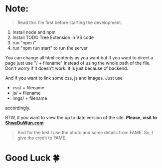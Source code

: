 # Note:
> Read this file first before starting the development.

1. Install node and npm
2. Install TODO Tree Extension in VS code
3. run "npm i"
4. run "npm run start" to run the server

You can change all html contents as you want but if you want to direct a page just use "/ + filename" instead of using the whole path of the file. Don't worry if it doesn't work. It is just because of backend.

And if you want to link some css, js and images. Just use

- css/ + filename
- js/ + filename
- imgs/ + filename

accordingly.

BTW, if you want to view the up to date version of the site. __Please, visit to [ShweDuWun.com](https://mom-website-git-main-aung-myat-min.vercel.app/store)__

>And for the test I use the photo and some details from FAME. So, I give the credit to FAME.

# Good Luck 🍀
